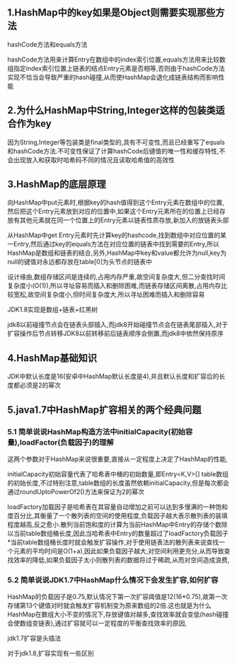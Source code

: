 ## 1.HashMap中的key如果是Object则需要实现那些方法

hashCode方法和equals方法

hashCode方法用来计算Entry在数组中的index索引位置,equals方法用来比较数组指定index索引位置上链表的结点Entry元素是否相等,否则由于hashCode方法实现不恰当会导致严重的hash碰撞,从而使HashMap会退化成链表结构而影响性能

## 2.为什么HashMap中String,Integer这样的包装类适合作为key

因为String,Integer等包装类是final类型的,具有不可变性,而且已经重写了equals和hashCode方法.不可变性保证了计算hashCode后键值的唯一性和缓存特性,不会出现放入和获取时哈希码不同的情况且读取哈希值的高效性

## 3.HashMap的底层原理

向HashMap中put元素时,根据key的hash值得到这个Entry元素在数组中的位置,然后把这个Entry元素放到对应的位置中,如果这个Entry元素所在的位置上已经存放有其他元素就在同一个位置上的Entry元素以链表性质存放,新加入的放链表头部

从HashMap中get  Entry元素时先计算key的hashcode,找到数组中对应位置的某一Entry,然后通过key的equals方法在对应位置的链表中找到需要的Entry,所以HashMap是数组和链表的结合,另外,HashMap中key和value都允许为null,key为null的键值对永远都存放在table[0]为头节点的链表中

设计缘由,数组存储区间是连续的,占用内存严重,故空间复杂度大,但二分查找时间复杂度小(O(1)),所以寻址容易而插入和删除困难,而链表存储区间离散,占用内存比较宽松,故空间复杂度小,但时间复杂度大,所以寻址困难而插入和删除容易

JDK1.8实现是数组+链表+红黑树

jdk8以前碰撞节点会在链表头部插入,而jdk8开始碰撞节点会在链表尾部插入,对于扩容操作后节点转移JDK8以前转移前后链表顺序会倒置,而jdk8中依然保持原序

## 4.HashMap基础知识

JDK中默认长度是16(安卓中HashMap默认长度是4),并且默认长度和扩容后的长度都必须是2的幂次

## 5.java1.7中HashMap扩容相关的两个经典问题

### 5.1 简单说说HashMap构造方法中initialCapacity(初始容量),loadFactor(负载因子)的理解

这两个参数对于HashMap来说很重要,直接从一定程度上决定了HashMap的性能,

initialCapacity初始容量代表了哈希表中桶的初始数量,即Entry<K,V>[] table数组的初始长度,不过特别注意,table数组的长度虽然依赖initialCapacity,但是每次都会通过roundUptoPowerOf2()方法来保证为2的幂次

loadFactory加载因子是哈希表在其容量自动增加之前可以达到多慢满的一种饱和度百分比,其衡量了一个散列表的空间的使用程度,负载因子越大表示散列表的装填程度越高,反之愈小.散列当前饱和度的计算为当前HashMap中Entry的存储个数除以当前table数组桶长度,因此当哈希表中Entry的数量超过了loadFactory负载因子*当前table数组桶长度时就会触发扩容操作,对于使用链表法的散列表来说查找一个元素的平均时间是O(1+a),因此如果负载因子越大,对空间利用更充分,从而导致查找效率的降低,如果负载因子太小则散列表的数据将过于稀疏,从而对空间造成浪费,

### 5.2 简单说说JDK1.7中HashMap什么情况下会发生扩容,如何扩容

HashMap的负载因子是0.75,默认情况下第一次扩容阈值是12(16*0.75),故第一次存储第13个键值对时就会触发扩容机制变为原来数组的2倍.这也就是为什么HashMap在数组大小不变的情况下,存放键值对越多,查找效率就会变低(hash碰撞会使数组变链表),通过扩容就可以一定程度的平衡查找效率的原因,

jdk1.7扩容是头插法

对于jdk1.8,扩容实现有一些区别

















